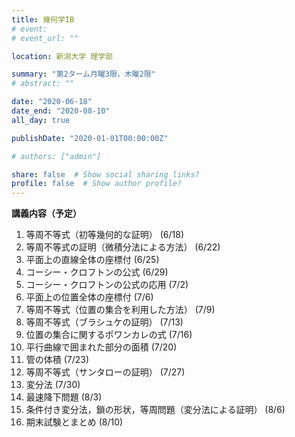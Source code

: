 ```yaml
---
title: 幾何学IB
# event: 
# event_url: ""

location: 新潟大学 理学部

summary: "第2ターム月曜3限，木曜2限"
# abstract: ""

date: "2020-06-18"
date_end: "2020-08-10"
all_day: true

publishDate: "2020-01-01T00:00:00Z"

# authors: ["admin"]

share: false  # Show social sharing links?
profile: false  # Show author profile?
---
```


**講義内容（予定）**

1. 等周不等式（初等幾何的な証明） (6/18)
2. 等周不等式の証明（微積分法による方法） (6/22)
3. 平面上の直線全体の座標付 (6/25)
4. コーシー・クロフトンの公式 (6/29)
5. コーシー・クロフトンの公式の応用 (7/2)
6. 平面上の位置全体の座標付 (7/6)
7. 等周不等式（位置の集合を利用した方法） (7/9)
8. 等周不等式（ブラシュケの証明） (7/13)
9. 位置の集合に関するポワンカレの式 (7/16)
10. 平行曲線で囲まれた部分の面積 (7/20)
11. 管の体積 (7/23)
12. 等周不等式（サンタローの証明） (7/27)
13. 変分法 (7/30)
14. 最速降下問題 (8/3)
15. 条件付き変分法，鎖の形状，等周問題（変分法による証明） (8/6)
16. 期末試験とまとめ (8/10)
